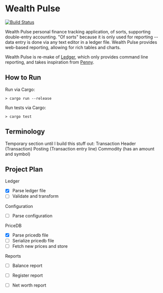 Wealth Pulse
============

[![Build Status](https://travis-ci.org/readysetmark/wealth_pulse.svg?branch=master)](https://travis-ci.org/readysetmark/wealth_pulse)

Wealth Pulse personal finance tracking application, of sorts, supporting 
double-entry accounting. "Of sorts" because it is only used for reporting --
data entry is done via any text editor in a ledger file. Wealth Pulse provides
web-based reporting, allowing for rich tables and charts.

Wealth Pulse is re-make of [Ledger][ledger], which only provides command line
reporting, and takes inspiration from [Penny][penny].


How to Run
----------

Run via Cargo:

```
> cargo run --release
```

Run tests via Cargo:

```
> cargo test
```


Terminology
-----------

Temporary section until I build this stuff out:
    Transaction Header (Transaction)
    Posting (Transaction entry line)
    Commodity (has an amount and symbol)


Project Plan
------------

Ledger
* [x] Parse ledger file
* [ ] Validate and transform

Configuration
* [ ] Parse configuration

PriceDB
* [x] Parse pricedb file
* [ ] Serialize pricedb file
* [ ] Fetch new prices and store

Reports
* [ ] Balance report
* [ ] Register report
* [ ] Net worth report


[ledger]: http://www.ledger-cli.org/
[penny]: http://massysett.github.io/penny/